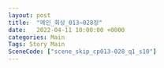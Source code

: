 ```yaml
---
layout: post
title:  "메인_회상_013~028장"
date:   2022-04-11 10:00:00 +0000
categories: Main
Tags: Story Main
SceneCode: ["scene_skip_cp013-028_q1_s10"]
---
```

